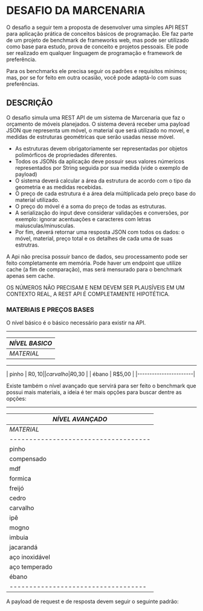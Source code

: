 # DESAFIO DA MARCENARIA

O desafio a seguir tem a proposta de desenvolver uma simples API REST para aplicação prática de conceitos básicos de programação. Ele faz parte de um projeto de benchmark de frameworks web, mas pode ser utilizado como base para estudo, prova de conceito e projetos pessoais. Ele pode ser realizado em qualquer linguagem de programação e framework de preferência.

Para os benchmarks ele precisa seguir os padrões e requisitos mínimos; mas, por se for feito em outra ocasião, você pode adaptá-lo com suas preferências.

## DESCRIÇÃO 

O desafio simula uma REST API de um sistema de Marcenaria que faz o orçamento de móveis planejados. O sistema deverá receber uma payload JSON que representa um móvel, o material que será utilizado no movel, e medidas de estruturas geométricas que serão usadas nesse móvel.

- As estruturas devem obrigatoriamente ser representadas por objetos polimórficos de propriedades diferentes.
- Todos os JSONs da aplicação deve possuir seus valores númericos representados por String seguida por sua medida (vide o exemplo de payload)
- O sistema deverá calcular a área da estrutura de acordo com o tipo da geometria e as medidas recebidas.
- O preço de cada estrutura é a área dela múltiplicada pelo preço base do material utilizado.
- O preço do móvel é a soma do preço de todas as estruturas.
- A serialização do input deve considerar validações e conversões, por exemplo: ignorar acentuações e caracteres com letras maiusculas/minusculas.
- Por fim, deverá retornar uma resposta JSON com todos os dados: o móvel, material, preço total e os detalhes de cada uma de suas estrutras.

A Api não precisa possuir banco de dados, seu processamento pode ser feito completamente em memória.
Pode haver um endpoint que utilize cache (a fim de comparação), mas será mensurado para o benchmark apenas sem cache.

OS NÚMEROS NÃO PRECISAM E NEM DEVEM SER PLAUSÍVEIS EM UM CONTEXTO REAL, A REST API É COMPLETAMENTE HIPOTÉTICA.

### MATERIAIS E PREÇOS BASES

O nível básico é o básico necessário para existir na API.

-------------------------
|       *NÍVEL BASICO*    |
|-----------------------|
| *MATERIAL* | *PRECO BASE* |
-------------------------
| pinho      | R$0,10   |
| carvalho   | R$0,30   |
| ébano      | R$5,00   |
|-----------------------|

Existe também o nível avançado que servirá para ser feito o benchmark que possui mais materiais, a ideia é ter mais opções para buscar dentre as opções:

-------------------------------------
|            *NÍVEL AVANÇADO*       |
|-----------------------------------|
|     *MATERIAL*    | *PRECO BASE*  |
------------------------------------|
| pinho             |     R$0,10    |
| compensado        |     R$0,12    |
| mdf               |     R$0,15    |
| formica           |     R$0,18    |
| freijó            |     R$0,20    |
| cedro             |     R$0,25    |
| carvalho          |     R$0,30    |
| ipê               |     R$0,45    |
| mogno             |     R$0,50    |
| imbuia            |     R$0,55    |
| jacarandá         |     R$0,60    |
| aço inoxidável    |     R$1,50    |
| aço temperado     |     R$2,00    |
| ébano             |     R$5,00    |
|-----------------------------------|

A payload de request e de resposta devem seguir o seguinte padrão:


